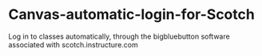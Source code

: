 # Canvas-automatic-login-for-Scotch
Log in to classes automatically, through the bigbluebutton software associated with scotch.instructure.com
